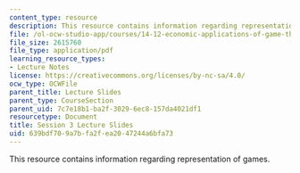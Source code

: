 ```yaml
---
content_type: resource
description: This resource contains information regarding representation of games.
file: /ol-ocw-studio-app/courses/14-12-economic-applications-of-game-theory-fall-2012/639bdf709a7bfa2fea2047244a6bfa73_MIT14_12F12_slides3.pdf
file_size: 2615760
file_type: application/pdf
learning_resource_types:
- Lecture Notes
license: https://creativecommons.org/licenses/by-nc-sa/4.0/
ocw_type: OCWFile
parent_title: Lecture Slides
parent_type: CourseSection
parent_uid: 7c7e18b1-ba2f-3029-6ec8-157da4021df1
resourcetype: Document
title: Session 3 Lecture Slides
uid: 639bdf70-9a7b-fa2f-ea20-47244a6bfa73
---
```

This resource contains information regarding representation of games.